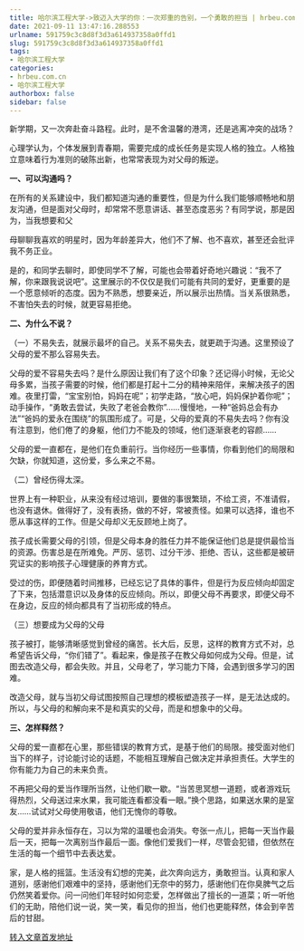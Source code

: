 ```yaml
---
title: 哈尔滨工程大学->致迈入大学的你：一次郑重的告别，一个勇敢的担当 | hrbeu.com.cn
date: 2021-09-11 13:47:16.288553
urlname: 591759c3c8d8f3d3a614937358a0ffd1
slug: 591759c3c8d8f3d3a614937358a0ffd1
tags: 
- 哈尔滨工程大学
categories:
- hrbeu.com.cn
- 哈尔滨工程大学
authorbox: false
sidebar: false
---
```

新学期，又一次奔赴奋斗路程。此时，是不舍温馨的港湾，还是逃离冲突的战场？ 

心理学认为，个体发展到青春期，需要完成的成长任务是实现人格的独立。人格独立意味着行为准则的破陈出新，也常常表现为对父母的叛逆。 

**一、可以沟通吗？** 

在所有的关系建设中，我们都知道沟通的重要性，但是为什么我们能够顺畅地和朋友沟通，但是面对父母时，却常常不愿意讲话、甚至态度恶劣？有同学说，那是因为，当我想要和父
<!--more-->
母聊聊我喜欢的明星时，因为年龄差异大，他们不了解、也不喜欢，甚至还会批评我不务正业。 

是的，和同学去聊时，即使同学不了解，可能也会带着好奇地兴趣说：“我不了解，你来跟我说说吧”。这里展示的不仅仅是我们可能有共同的爱好，更重要的是一个愿意倾听的态度。因为不熟悉，想要亲近，所以展示出热情。当关系很熟悉，不害怕失去的时候，就更容易拒绝。 

**二、为什么不说？** 

（一）不易失去，就展示最坏的自己。关系不易失去，就更疏于沟通。这里预设了父母的爱不那么容易失去。 

父母的爱不容易失去吗？是什么原因让我们有了这个印象？还记得小时候，无论父母多累，当孩子需要的时候，他们都是打起十二分的精神来陪伴，来解决孩子的困难。夜里打雷，“宝宝别怕，妈妈在呢”；初学走路，“放心吧，妈妈保护着你呢”；动手操作，“勇敢去尝试，失败了老爸会教你”……慢慢地，一种“爸妈总会有办法”“爸妈的爱永在围绕”的氛围形成了。可是，父母的爱真的不易失去吗？你有没有注意到，他们倦了的身躯，他们力不能及的领域，他们逐渐衰老的容颜…… 

父母的爱一直都在，是他们在负重前行。当你经历一些事情，你看到他们的局限和欠缺，你就知道，这份爱，多么来之不易。 

（二）曾经伤得太深。 

世界上有一种职业，从来没有经过培训，要做的事很繁琐，不给工资，不准请假，也没有退休。做得好了，没有表扬，做的不好，常被责怪。如果可以选择，谁也不愿从事这样的工作。但是父母却义无反顾地上岗了。 

孩子成长需要父母的引领，但是父母本身的胜任力并不能保证他们总是提供最恰当的资源。伤害总是在所难免。严厉、惩罚、过分干涉、拒绝、否认，这些都是被研究证实的影响孩子心理健康的养育方式。 

受过的伤，即便随着时间推移，已经忘记了具体的事件，但是行为反应倾向却固定了下来，包括潜意识以及身体的反应倾向。所以，即便父母不再要求，即便父母不在身边，反应的倾向都具有了当初形成的特点。 

（三）想要成为父母的父母 

孩子被打，能够清晰感觉到曾经的痛苦。长大后，反思，这样的教育方式不对，总希望告诉父母，“你们错了”。看起来，像是孩子在教父母如何成为父母。但是，试图去改造父母，都会失败。并且，父母老了，学习能力下降，会遇到很多学习的困难。 

改造父母，就与当初父母试图按照自己理想的模板塑造孩子一样，是无法达成的。所以，与父母的和解向来不是和真实的父母，而是和想象中的父母。 

**三、怎样释然？** 

父母的爱一直都在心里，那些错误的教育方式，是基于他们的局限。接受面对他们当下的样子，讨论能讨论的话题，不能相互理解自己做决定并承担责任。大学生的你有能力为自己的未来负责。 

不再把父母的爱当作理所当然，让他们歇一歇。“当苦思冥想一道题，或者游戏玩得热烈，父母送过来水果，我可能连看都没看一眼。”换个思路，如果送水果的是室友……试试对父母使用敬语，他们无愧你的尊敬。 

父母的爱并非永恒存在，习以为常的温暖也会消失。夸张一点儿，把每一天当作最后一天，把每一次离别当作最后一面。像他们爱我们一样，尽管会犯错，但依然在生活的每一个细节中去表达爱。 

家，是人格的摇篮。生活没有幻想的完美，此次奔向远方，勇敢担当。认真和家人道别，感谢他们艰难中的坚持，感谢他们无奈中的努力，感谢他们在你臭脾气之后仍然笑着爱你。问一问他们年轻时如何恋爱，怎样做出了擅长的一道菜；听一听他们的无助，陪他们说一说，笑一笑，看见你的担当，他们也更能释然，体会到辛苦后的甘甜。



[转入文章首发地址](http://gongxue.cn/info/1015/67711.htm)
